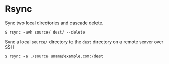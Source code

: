 
# Rsync

Sync two local directories and cascade delete.
```
$ rsync -avh source/ dest/ --delete
```

Sync a local `source/` directory to the `dest` directory on a remote server over SSH
```
$ rsync -a ./source uname@example.com:/dest
```